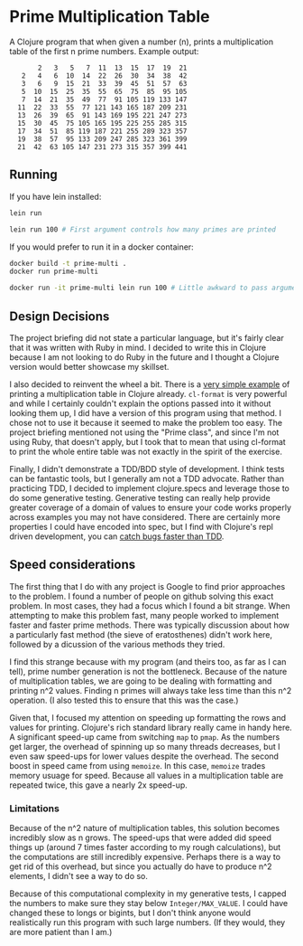 # Prime Multiplication Table

A Clojure program that when given a number (n), prints a multiplication table of the first n prime numbers. Example output:

           2   3   5   7  11  13  15  17  19  21
       2   4   6  10  14  22  26  30  34  38  42
       3   6   9  15  21  33  39  45  51  57  63
       5  10  15  25  35  55  65  75  85  95 105
       7  14  21  35  49  77  91 105 119 133 147
      11  22  33  55  77 121 143 165 187 209 231
      13  26  39  65  91 143 169 195 221 247 273
      15  30  45  75 105 165 195 225 255 285 315
      17  34  51  85 119 187 221 255 289 323 357
      19  38  57  95 133 209 247 285 323 361 399
      21  42  63 105 147 231 273 315 357 399 441

## Running

If you have lein installed:

```bash
lein run
```

```bash
lein run 100 # First argument controls how many primes are printed
```

If you would prefer to run it in a docker container:

```bash
docker build -t prime-multi .
docker run prime-multi
```

```bash
docker run -it prime-multi lein run 100 # Little awkward to pass argument in docker
```

## Design Decisions

The project briefing did not state a particular language, but it's fairly clear that it was written with Ruby in mind. I decided to write this in Clojure because I am not looking to do Ruby in the future and I thought a Clojure version would better showcase my skillset.

I also decided to reinvent the wheel a bit. There is a [very simple example](https://github.com/richhickey/clojure-contrib/blob/40b960bba41ba02811ef0e2c632d721eb199649f/src/examples/clojure/clojure/contrib/pprint/examples/multiply.clj) of printing a multiplication table in Clojure already. `cl-format` is very powerful and while I certainly couldn't explain the options passed into it without looking them up, I did have a version of this program using that method. I chose not to use it because it seemed to make the problem too easy. The project briefing mentioned not using the "Prime class", and since I'm not using Ruby, that doesn't apply, but I took that to mean that using cl-format to print the whole entire table was not exactly in the spirit of the exercise.

Finally, I didn't demonstrate a TDD/BDD style of development. I think tests can be fantastic tools, but I generally am not a TDD advocate. Rather than practicing TDD, I decided to implement clojure.specs and leverage those to do some generative testing. Generative testing can really help provide greater coverage of a domain of values to ensure your code works properly across examples you may not have considered. There are certainly more properties I could have encoded into spec, but I find with Clojure's repl driven development, you can [catch bugs faster than TDD](http://blog.cognitect.com/blog/2017/6/5/repl-debugging-no-stacktrace-required).

## Speed considerations

The first thing that I do with any project is Google to find prior approaches to the problem. I found a number of people on github solving this exact problem. In most cases, they had a focus which I found a bit strange. When attempting to make this problem fast, many people worked to implement faster and faster prime methods. There was typically discussion about how a particularly fast method (the sieve of eratosthenes) didn't work here, followed by a dicussion of the various methods they tried. 

I find this strange because with my program (and theirs too, as far as I can tell), prime number generation is not the bottleneck. Because of the nature of multiplication tables, we are going to be dealing with formatting and printing n^2 values. Finding n primes will always take less time than this n^2 operation. (I also tested this to ensure that this was the case.)

Given that, I focused my attention on speeding up formatting the rows and values for printing. Clojure's rich standard library really came in handy here. A significant speed-up came from switching `map` to `pmap`. As the numbers get larger, the overhead of spinning up so many threads decreases, but I even saw speed-ups for lower values despite the overhead. The second boost in speed came from using `memoize`. In this case, `memoize` trades memory usuage for speed. Because all values in a multiplication table are repeated twice, this gave a nearly 2x speed-up.

### Limitations

Because of the n^2 nature of multiplication tables, this solution becomes incredibly slow as n grows. The speed-ups that were added did speed things up (around 7 times faster according to my rough calculations), but the computations are still incredibly expensive. Perhaps there is a way to get rid of this overhead, but since you actually do have to produce n^2 elements, I didn't see a way to do so.

Because of this computational complexity in my generative tests, I capped the numbers to make sure they stay below `Integer/MAX_VALUE`. I could have changed these to longs or bigints, but I don't think anyone would realistically run this program with such large numbers. (If they would, they are more patient than I am.)





